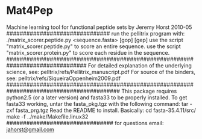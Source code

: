 # Mat4Pep
Machine learning tool for functional peptide sets
by Jeremy Horst
2010-05
###############################
run the pellitrix program with:
./matrix_scorer.peptide.py <sequence.fasta> <scoring matrix> [gop] [gep]
use the script "matrix_scorer.peptide.py" to score an entire sequence.
use the script "matrix_scorer.protein.py" to score each residue in the sequence.
################################################################################
For detailed explanation of the underlying science, see:
pelltrix/refs/Pellitrix_manuscript.pdf
For source of the binders, see:
pelltrix/refs/SiqueiraOppenheim2009.pdf
##########################################################################################
This package requires python2.5 (or a later version) and fasta33 to be properly installed.
To get fasta33 working, untar the fasta_pkg.tgz with the following command: 
tar -zxf fasta_prg.tgz
Read the README to install. Basically:
cd fasta-35.4.11/src/
make -f ../make/Makefile.linux32
################################
for questions email: jahorst@gmail.com
